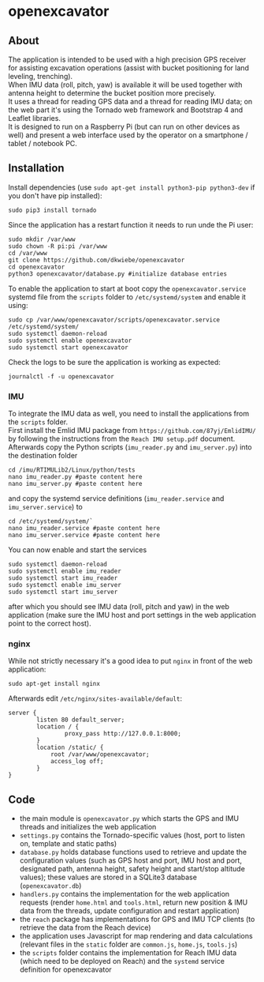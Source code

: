 # openexcavator

## About
The application is intended to be used with a high precision GPS receiver for assisting excavation operations (assist with bucket positioning for land leveling, trenching).  
When IMU data (roll, pitch, yaw) is available it will be used together with antenna height to determine the bucket position more precisely.  
It uses a thread for reading GPS data and a thread for reading IMU data; on the web part it's using the Tornado web framework and Bootstrap 4 and Leaflet libraries.  
It is designed to run on a Raspberry Pi (but can run on other devices as well) and present a web interface used by the operator on a smartphone / tablet / notebook PC.

## Installation
Install dependencies (use `sudo apt-get install python3-pip python3-dev` if you don't have pip installed):
```
sudo pip3 install tornado
```
Since the application has a restart function it needs to run unde the Pi user:
```
sudo mkdir /var/www
sudo chown -R pi:pi /var/www
cd /var/www
git clone https://github.com/dkwiebe/openexcavator
cd openexcavator
python3 openexcavator/database.py #initialize database entries
```
To enable the application to start at boot copy the `openexcavator.service` systemd file from the `scripts` folder to `/etc/systemd/system` and enable it using:
```
sudo cp /var/www/openexcavator/scripts/openexcavator.service /etc/systemd/system/
sudo systemctl daemon-reload  
sudo systemctl enable openexcavator
sudo systemctl start openexcavator
```
Check the logs to be sure the application is working as expected:
```
journalctl -f -u openexcavator
```
### IMU
To integrate the IMU data as well, you need to install the applications from the `scripts` folder.  
First install the Emlid IMU package from `https://github.com/87yj/EmlidIMU/` by following the instructions from the `Reach IMU setup.pdf` document.  
Afterwards copy the Python scripts (`imu_reader.py` and `imu_server.py`) into the destination folder
```
cd /imu/RTIMULib2/Linux/python/tests
nano imu_reader.py #paste content here
nano imu_server.py #paste content here
```
and copy the systemd service definitions (`imu_reader.service` and `imu_server.service`) to 
```
cd /etc/systemd/system/`
nano imu_reader.service #paste content here
nano imu_server.service #paste content here
```
You can now enable and start the services
``` 
sudo systemctl daemon-reload  
sudo systemctl enable imu_reader
sudo systemctl start imu_reader
sudo systemctl enable imu_server
sudo systemctl start imu_server
```
after which you should see IMU data (roll, pitch and yaw) in the web application (make sure the IMU host and port settings in the web application point to the correct host).
### nginx
While not strictly necessary it's a good idea to put `nginx` in front of the web application:
```
sudo apt-get install nginx
```
Afterwards edit `/etc/nginx/sites-available/default`:
```
server {
        listen 80 default_server;
        location / {
                proxy_pass http://127.0.0.1:8000;
        }
        location /static/ {
            root /var/www/openexcavator;
            access_log off;
        }
}
```
## Code
 - the main module is `openexcavator.py` which starts the GPS and IMU threads and initializes the web application  
 - `settings.py` contains the Tornado-specific values (host, port to listen on, template and static paths)  
 - `database.py` holds database functions used to retrieve and update the configuration values (such as GPS host and port, IMU host and port, designated path, antenna height, safety height and start/stop altitude values); these values are stored in a SQLite3 database (`openexcavator.db`)  
 - `handlers.py` contains the implementation for the web application requests (render `home.html` and `tools.html`, return new position & IMU data from the threads, update configuration and restart application)  
 -  the `reach` package has implementations for GPS and IMU TCP clients (to retrieve the data from the Reach device)  
 -  the application uses Javascript for map rendering and data calculations (relevant files in the `static` folder are `common.js`, `home.js`, `tools.js`)  
 -  the `scripts` folder contains the implementation for Reach IMU data (which need to be deployed on Reach) and the `systemd` service definition for openexcavator  